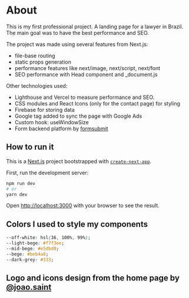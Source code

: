 # About

This is my first professional project. A landing page for a lawyer in Brazil. The main goal was to have the best performance and SEO.

The project was made using several features from Next.js:

- file-base routing
- static props generation
- performance features like next/image, next/script, next/font
- SEO performance with Head component and \_document.js

Other technologies used:

- Lighthouse and Vercel to measure performance and SEO.
- CSS modules and React Icons (only for the contact page) for styling
- Firebase for storing data
- Google tag added to sync the page with Google Ads
- Custom hook: useWindowSize
- Form backend platform by [formsubmit](https://formsubmit.co/)

## How to run it

This is a [Next.js](https://nextjs.org/) project bootstrapped with [`create-next-app`](https://github.com/vercel/next.js/tree/canary/packages/create-next-app).

First, run the development server:

```bash
npm run dev
# or
yarn dev
```

Open [http://localhost:3000](http://localhost:3000) with your browser to see the result.

## Colors I used to style my components

```css
--off-white: hsl(36, 100%, 99%);
--light-bege: #f7f3ee;
--mid-bege: #e5dbd0;
--bege: #beb4a8;
--dark-grey: #333;
```

## Logo and icons design from the home page by [@joao.saint](https://www.instagram.com/joao.saint/)
